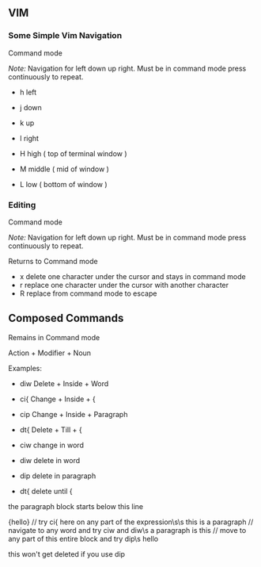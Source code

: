 ## VIM

### Some Simple Vim Navigation

Command mode

*Note:* Navigation for left down up right.  Must be in command mode press continuously to repeat.

* h left
* j down
* k up
* l right

* H high ( top of terminal window )
* M middle ( mid of window )
* L low ( bottom of window )



### Editing

Command mode

*Note:* Navigation for left down up right.  Must be in command mode press continuously to repeat.

Returns to Command mode

* x delete one character under the cursor and stays in command mode
* r replace one character under the cursor with another character
* R replace from command mode to escape

## Composed Commands

Remains in Command mode

Action + Modifier + Noun

Examples:

* diw Delete + Inside + Word
* ci{ Change + Inside + {
* cip Change + Inside + Paragraph
* dt{ Delete + Till + {

* ciw change in word
* diw delete in word
* dip delete in paragraph
* dt{ delete until {

the paragraph block starts below this line

{hello} // try ci{ here on any part of the expression\s\s
	this is a paragraph // navigate to any word and try ciw and diw\s
	a paragraph is this // move to any part of this entire block and try dip\s
hello

this won't get deleted if you use dip
